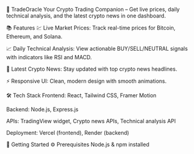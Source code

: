🚀 TradeOracle
Your Crypto Trading Companion – Get live prices, daily technical analysis, and the latest crypto news in one dashboard.


📚 Features
💹 Live Market Prices: Track real-time prices for Bitcoin, Ethereum, and Solana.

📈 Daily Technical Analysis: View actionable BUY/SELL/NEUTRAL signals with indicators like RSI and MACD.

📰 Latest Crypto News: Stay updated with top crypto news headlines.

⚡ Responsive UI: Clean, modern design with smooth animations.

🛠️ Tech Stack
Frontend: React, Tailwind CSS, Framer Motion

Backend: Node.js, Express.js

APIs: TradingView widget, Crypto news APIs, Technical analysis API

Deployment: Vercel (frontend), Render (backend)

🚀 Getting Started
⚙️ Prerequisites
Node.js & npm installed

